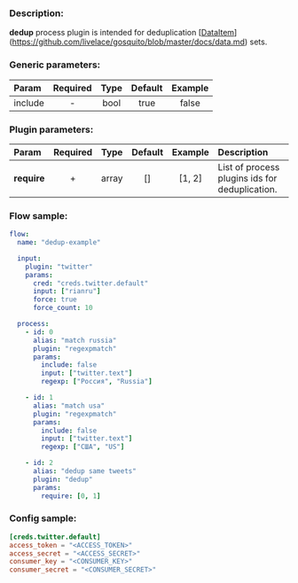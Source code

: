 ### Description:

**dedup** process plugin is intended for deduplication
[[DataItem](https://github.com/livelace/gosquito/blob/master/docs/data.md)](https://github.com/livelace/gosquito/blob/master/docs/data.md) sets.


### Generic parameters:

| Param   | Required | Type | Default | Example |
|:--------|:--------:|:----:|:-------:|:-------:|
| include |    -     | bool |  true   |  false  |


### Plugin parameters:

| Param       | Required | Type  | Default | Example | Description                                    |
|:------------|:--------:|:-----:|:-------:|:-------:|:-----------------------------------------------|
| **require** |    +     | array |   []    | [1, 2]  | List of process plugins ids for deduplication. |


### Flow sample:

```yaml
flow:
  name: "dedup-example"

  input:
    plugin: "twitter"
    params:
      cred: "creds.twitter.default"
      input: ["rianru"]
      force: true
      force_count: 10

  process:
    - id: 0
      alias: "match russia"
      plugin: "regexpmatch"
      params:
        include: false
        input: ["twitter.text"]
        regexp: ["Россия", "Russia"]

    - id: 1
      alias: "match usa"
      plugin: "regexpmatch"
      params:
        include: false
        input: ["twitter.text"]
        regexp: ["США", "US"]

    - id: 2
      alias: "dedup same tweets"
      plugin: "dedup"
      params:
        require: [0, 1]
```

### Config sample:

```toml
[creds.twitter.default]
access_token = "<ACCESS_TOKEN>"
access_secret = "<ACCESS_SECRET>"
consumer_key = "<CONSUMER_KEY>"
consumer_secret = "<CONSUMER_SECRET>"
```




